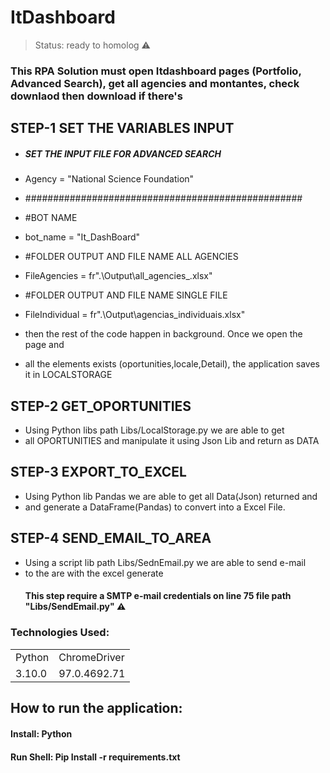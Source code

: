 # ItDashboard

> Status: ready to homolog ⚠️

### This RPA Solution must open Itdashboard pages (Portfolio, Advanced Search), get all agencies and montantes, check downlaod then download if there's

## STEP-1 SET THE VARIABLES INPUT
+ ##### SET THE INPUT FILE FOR ADVANCED SEARCH
+  Agency = "National Science Foundation"
+ ##################################################
+ #BOT NAME
+ bot_name = "It_DashBoard"
+ #FOLDER OUTPUT AND FILE NAME ALL AGENCIES
+ FileAgencies = fr".\Output\all_agencies_.xlsx"
+ #FOLDER OUTPUT AND FILE NAME SINGLE FILE
+ FileIndividual = fr".\Output\agencias_individuais.xlsx"

+ then the rest of the code happen in background. Once we open the page and
+ all the elements exists (oportunities,locale,Detail), the application saves it  in LOCALSTORAGE

## STEP-2 GET_OPORTUNITIES
+ Using Python libs path Libs/LocalStorage.py we are able to get 
+ all OPORTUNITIES and manipulate it using Json Lib and return as DATA

## STEP-3 EXPORT_TO_EXCEL
+ Using Python lib Pandas we are able to get all Data(Json) returned and
+ and generate a DataFrame(Pandas) to convert into a Excel File.

## STEP-4 SEND_EMAIL_TO_AREA
+ Using a script lib path Libs/SednEmail.py we  are able to send e-mail
+ to the are with the excel generate
  #### This step require a SMTP e-mail credentials on line 75 file path  "Libs/SendEmail.py" ⚠️






### Technologies Used:
<table>
  <tr>
  <td>Python</td>
  <td> ChromeDriver</td>
  </tr>
  <td>3.10.0</td>
  <td>97.0.4692.71</td>
  <tr>
  </tr> 
</table>

## How to run the application:
#### Install: Python
#### Run Shell: Pip Install -r requirements.txt
